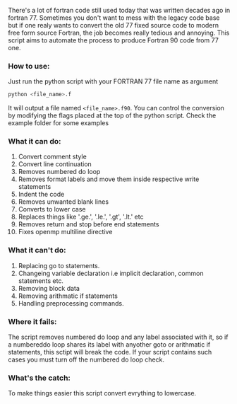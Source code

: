 There's a lot of fortran code still used today that was written decades ago in fortran 77. Sometimes you don't want to mess with the legacy code base but if one realy wants to convert the old 77 fixed source code to modern free form source Fortran, the job becomes really tedious and annoying. This script aims to automate the process to produce Fortran 90 code from 77 one.


### How to use:
Just run the python script with your FORTRAN 77 file name as argument
```bash
python <file_name>.f
```
It will output a file named `<file_name>.f90`. You can control the conversion by modifying the flags placed at the top of the python script. Check the example folder for some examples


### What it can do:
1. Convert comment style
2. Convert line continuation
3. Removes numbered do loop
4. Removes format labels and move them inside respective write statements
5. Indent the code
6. Removes unwanted blank lines
7. Converts to lower case
8. Replaces things like '.ge.', '.le.', '.gt', '.lt.' etc
9. Removes return and stop before end statements
10. Fixes openmp multiline directive


### What it can't do:
1. Replacing go to statements.
2. Changeing variable declaration i.e implicit declaration, common statements etc.
3. Removing block data
4. Removing arithmatic if statements
5. Handling preprocessing commands.


### Where it fails:
The script removes numbered do loop and any label associated with it, so if a numbereddo loop shares its label with anyother goto or arithmatic if statements, this sctipt will break the code. If your script contains such cases you must turn off the numbered do loop check.


### What's the catch:
To make things easier this script convert evrything to lowercase.